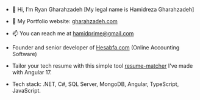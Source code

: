 - 👋 Hi, I’m Ryan Gharahzadeh [My legal name is Hamidreza Gharahzadeh]
- :link: My Portfolio website: [gharahzadeh.com](https://gharahzadeh.com)
- 📫 You can reach me at hamidprime@gmail.com
- Founder and senior developer of [Hesabfa.com](https://hesabfa.com) (Online Accounting Software)
- Tailor your tech resume with this simple tool [resume-matcher](https://resume-matcher.vercel.app/) I've made with Angular 17.

- Tech stack: .NET, C#, SQL Server, MongoDB, Angular, TypeScript, JavaScript.

<!---
Pepeland/Pepeland is a ✨ special ✨ repository because its `README.md` (this file) appears on your GitHub profile.
You can click the Preview link to take a look at your changes.
--->
